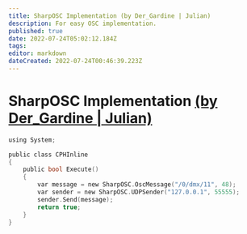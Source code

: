 ```yaml
---
title: SharpOSC Implementation (by Der_Gardine | Julian)
description: For easy OSC implementation.
published: true
date: 2022-07-24T05:02:12.184Z
tags: 
editor: markdown
dateCreated: 2022-07-24T00:46:39.223Z
---
```


# SharpOSC Implementation [(by Der_Gardine | Julian)](https://www.twitch.tv/der_gardine)
```c
using System;

public class CPHInline
{
    public bool Execute()
    {
        var message = new SharpOSC.OscMessage("/0/dmx/11", 48);
        var sender = new SharpOSC.UDPSender("127.0.0.1", 55555);
        sender.Send(message);
        return true;
    }
}
```